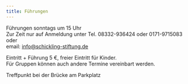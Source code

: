 ```yaml
---
title: Führungen
---
```


Führungen sonntags um 15 Uhr  
Zur Zeit nur auf Anmeldung unter Tel. 08332-936424 oder 0171-9715083 oder   
email: info@schickling-stiftung.de

Eintritt + Führung 5 €, freier Eintritt für Kinder.   
Für Gruppen können auch andere Termine vereinbart werden.   

Treffpunkt bei der Brücke am Parkplatz

